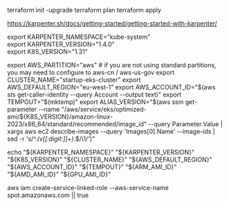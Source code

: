 terraform init -upgrade
terraform plan
terraform apply

https://karpenter.sh/docs/getting-started/getting-started-with-karpenter/

export KARPENTER_NAMESPACE="kube-system"                                                                               
export KARPENTER_VERSION="1.4.0"                      
export K8S_VERSION="1.31"

export AWS_PARTITION="aws" # if you are not using standard partitions, you may need to configure to aws-cn / aws-us-gov
export CLUSTER_NAME="startup-eks-cluster"
export AWS_DEFAULT_REGION="eu-west-1"
export AWS_ACCOUNT_ID="$(aws sts get-caller-identity --query Account --output text)"
export TEMPOUT="$(mktemp)"
export ALIAS_VERSION="$(aws ssm get-parameter --name "/aws/service/eks/optimized-ami/${K8S_VERSION}/amazon-linux-2023/x86_64/standard/recommended/image_id" --query Parameter.Value | xargs aws ec2 describe-images --query 'Images[0].Name' --image-ids | sed -r 's/^.*(v[[:digit:]]+).*$/\1/')"

echo "${KARPENTER_NAMESPACE}" "${KARPENTER_VERSION}" "${K8S_VERSION}" "${CLUSTER_NAME}" "${AWS_DEFAULT_REGION}" "${AWS_ACCOUNT_ID}" "${TEMPOUT}" "${ARM_AMI_ID}" "${AMD_AMI_ID}" "${GPU_AMI_ID}"

aws iam create-service-linked-role --aws-service-name spot.amazonaws.com || true
